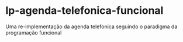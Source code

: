 # lp-agenda-telefonica-funcional
Uma re-implementação da agenda telefonica seguindo o paradigma da programação funcional
